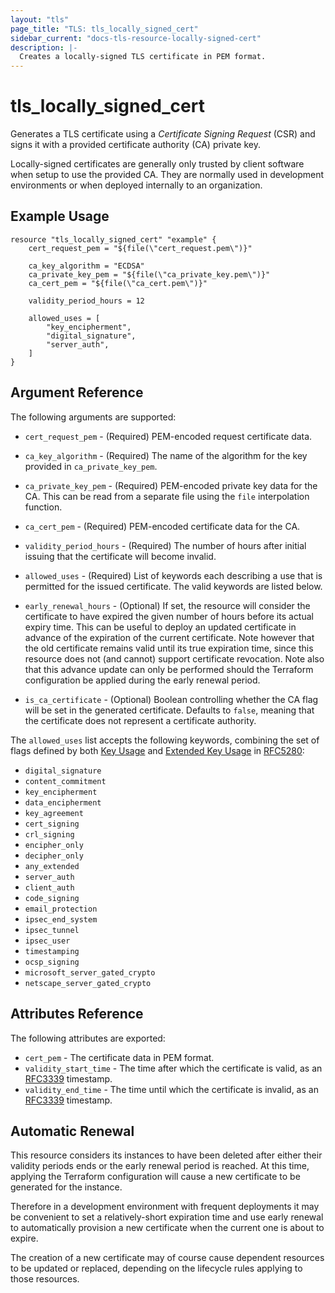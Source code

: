 ```yaml
---
layout: "tls"
page_title: "TLS: tls_locally_signed_cert"
sidebar_current: "docs-tls-resource-locally-signed-cert"
description: |-
  Creates a locally-signed TLS certificate in PEM format.
---
```


# tls\_locally\_signed\_cert

Generates a TLS certificate using a *Certificate Signing Request* (CSR) and
signs it with a provided certificate authority (CA) private key.

Locally-signed certificates are generally only trusted by client software when
setup to use the provided CA. They are normally used in development environments
or when deployed internally to an organization.

## Example Usage

```
resource "tls_locally_signed_cert" "example" {
    cert_request_pem = "${file(\"cert_request.pem\")}"

    ca_key_algorithm = "ECDSA"
    ca_private_key_pem = "${file(\"ca_private_key.pem\")}"
    ca_cert_pem = "${file(\"ca_cert.pem\")}"

    validity_period_hours = 12

    allowed_uses = [
        "key_encipherment",
        "digital_signature",
        "server_auth",
    ]
}
```

## Argument Reference

The following arguments are supported:

* `cert_request_pem` - (Required) PEM-encoded request certificate data.

* `ca_key_algorithm` - (Required) The name of the algorithm for the key provided
  in `ca_private_key_pem`.

* `ca_private_key_pem` - (Required) PEM-encoded private key data for the CA.
  This can be read from a separate file using the ``file`` interpolation
  function.

* `ca_cert_pem` - (Required) PEM-encoded certificate data for the CA.

* `validity_period_hours` - (Required) The number of hours after initial issuing that the
  certificate will become invalid.

* `allowed_uses` - (Required) List of keywords each describing a use that is permitted
  for the issued certificate. The valid keywords are listed below.

* `early_renewal_hours` - (Optional) If set, the resource will consider the certificate to
  have expired the given number of hours before its actual expiry time. This can be useful
  to deploy an updated certificate in advance of the expiration of the current certificate.
  Note however that the old certificate remains valid until its true expiration time, since
  this resource does not (and cannot) support certificate revocation. Note also that this
  advance update can only be performed should the Terraform configuration be applied during the
  early renewal period.

* `is_ca_certificate` - (Optional) Boolean controlling whether the CA flag will be set in the
  generated certificate. Defaults to `false`, meaning that the certificate does not represent
  a certificate authority.

The `allowed_uses` list accepts the following keywords, combining the set of flags defined by
both [Key Usage](https://tools.ietf.org/html/rfc5280#section-4.2.1.3) and
[Extended Key Usage](https://tools.ietf.org/html/rfc5280#section-4.2.1.12) in
[RFC5280](https://tools.ietf.org/html/rfc5280):

* `digital_signature`
* `content_commitment`
* `key_encipherment`
* `data_encipherment`
* `key_agreement`
* `cert_signing`
* `crl_signing`
* `encipher_only`
* `decipher_only`
* `any_extended`
* `server_auth`
* `client_auth`
* `code_signing`
* `email_protection`
* `ipsec_end_system`
* `ipsec_tunnel`
* `ipsec_user`
* `timestamping`
* `ocsp_signing`
* `microsoft_server_gated_crypto`
* `netscape_server_gated_crypto`

## Attributes Reference

The following attributes are exported:

* `cert_pem` - The certificate data in PEM format.
* `validity_start_time` - The time after which the certificate is valid, as an
  [RFC3339](https://tools.ietf.org/html/rfc3339) timestamp.
* `validity_end_time` - The time until which the certificate is invalid, as an
  [RFC3339](https://tools.ietf.org/html/rfc3339) timestamp.

## Automatic Renewal

This resource considers its instances to have been deleted after either their validity
periods ends or the early renewal period is reached. At this time, applying the
Terraform configuration will cause a new certificate to be generated for the instance.

Therefore in a development environment with frequent deployments it may be convenient
to set a relatively-short expiration time and use early renewal to automatically provision
a new certificate when the current one is about to expire.

The creation of a new certificate may of course cause dependent resources to be updated
or replaced, depending on the lifecycle rules applying to those resources.
